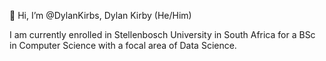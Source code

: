 👋 Hi, I’m @DylanKirbs, Dylan Kirby (He/Him)

I am currently enrolled in Stellenbosch University in South Africa for a BSc in Computer Science with a focal area of Data Science.
